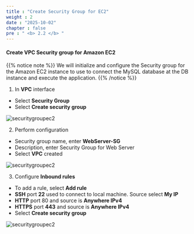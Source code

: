 ```yaml
---
title : "Create Security Group for EC2"
weight : 2
date : "2025-10-02"
chapter : false
pre : " <b> 2.2 </b> "
---
```


#### Create VPC Security group for Amazon EC2

{{% notice note %}}
We will initialize and configure the Security group for the Amazon EC2 instance to use to connect the MySQL database at the DB instance and execute the application.
 {{% /notice %}}

1. In **VPC** interface
+ Select **Security Group**
+ Select **Create security group**

![securitygroupec2](/images/prerequiste/sg/SG-ec2-setup-0.png?featherlight=false&width=90pc)

2. Perform configuration
+ Security group name, enter **WebServer-SG**
+ Description, enter Security Group for Web Server
+ Select **VPC** created

![securitygroupec2](/images/prerequiste/sg/SG-ec2-setup-1.png?featherlight=false&width=90pc)

3. Configure **Inbound rules**
+ To add a rule, select **Add rule**
+ **SSH** port **22** used to connect to local machine. Source select **My IP**
+ **HTTP** port 80 and source is **Anywhere IPv4**
+ **HTTPS** port **443** and source is **Anywhere IPv4**
+ Select **Create security group**

![securitygroupec2](/images/prerequiste/sg/SG-ec2-setup-2.png?featherlight=false&width=90pc)